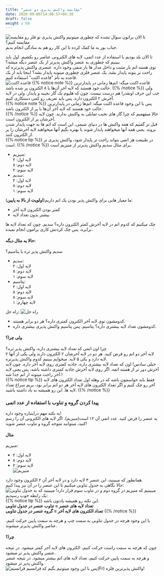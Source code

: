 ```yaml
---
title: "مقایسه واکنش پذیری دو عنصر"
date: 2020-09-06T14:08:57+04:30
draft: false
weight : 50
---
```


![مقایسه](../images/comparison.png)
تا الان براتون سوال نشده که چطوری میتونیم واکنش پذیری تو فلز رو مقایسه کنیم؟  
جناب بور به ما کمک کرده تا این کار رو هم به سادگی انجام بدیم.  

تا الان بلد بودیم با استفاده از عدد اتمی، لایه های الکترونی عناصر رو بکشیم. اول باید ببینیم که چطوری یه عنصر واکنش پذیرتر از یک عنصر دیگه میشه؟  
توی هسته اتم بار مثبت و داخل مدار ها بار منفی وجود داره. عنصری واکنش پذیرتره که راحت تر بتونه پایدار بشه. یک عنصر فلزی چطوری میتونه پایدار بشه؟ اینجا باید از یک قاعده به نام "قاعده اکتت” استفاده کنیم.  
![قاعده اکتت](../images/octet.jpg)
{{% notice note %}}
قاعده اکتت میگه: اتم‌ها زمانی در پایدارترین حالت خود هستند که لایه آخر آن‌ها با ۸ الکترون پر شده باشد. 
{{% /notice %}}
ولی خب این حرف اونقدرا هم درست نیست. چون که هلیوم یک گاز نجیبه و پایدار. ولی در لایه آخرش ۲ الکترون داره. پس باید تعریف رو کمی دستکاری کنیم.  
{{% notice note %}}
پس با این وجود قاعده اکتت میگه: اتم‌ها زمانی در پایدارترین حالت خود هستند که لایه آخر آن‌ها با پر از الکترون باشد.  
{{% /notice %}}
حالا میفهمیم که چرا گاز های نجیب تمایلی به واکنش ندارند. چون لایه آخرشان پر از الکترون است.  
قبل تر گفتیم که همه واکنش ها در دنیای شیمی، این است که اتم ها به جهت پایدار شدن بروند. یعنی همه آنها میخواهند پایدار شوند یا بهتره بگیم آنها میخواهند لایه آخرشان را پر از الکترون کنند.  
{{% notice tip %}}
در طبیعت هر اتمی بتواند راحت تر پایدار شود، واکنش پذیری تر است.
{{% /notice %}}
برای مثال سدیم واکنش پذیرتر از منیزیم است.  
- منیزیم:  
لایه اول: ۲  
لایه دوم: ۸  
لایه سوم: ۲  
- سدیم:  
لایه اول: ۲  
لایه دوم: ۸  
لایه سوم: ۱  

ما معیار هایی برای واکنش پذیر بودن یک اتم داریم(**اولویت از بالا به پایین**):
- کمتر بودن الکترون لایه آخر
- بیشتر بدون تعداد لایه  

چک میکنیم که کدوم اتم در لایه آخرش کمتر الکترون داره؟ سدیم. چون که تعداد لایه ها برابره، پس چک کردنش کاری برامون انجام نمیده.  
#### حالا یه مثال دیگه:  
سدیم واکنش پذیر تره یا پتاسیم؟  
- سدیم:  
لایه اول: ۲  
لایه دوم: ۸  
لایه سوم: ۱  
- پتاسیم:  
لایه اول: ۲  
لایه دوم: ۸  
لایه سوم: ۸  
لایه چهارم: ۱  

راه حل:
![راه حل](../images/2vddr6.png)
- کدومشون توی لایه آخر الکترون کمتری داره؟ هر دو برابر هستند.
- کدومشون تعداد لایه بیشتری داره؟ پتاسیم. پس پتاسیم واکنش پذیری بیشتری داره.

#### ولی چرا؟
چرا اون اتمی که تعداد لایه بیشتری داره، واکنش پذیر تره؟  
لایه آخر دو اتم رو فرض کنید. هر دو در لایه آخرشان ۲ الکترون دارند ولی یکی از آنها ۲ لایه دارد و یکی ۵ لایه. میخوایم ببینیم کدوم واکنش پذیرتره.  
خیلی سادس! اون که تعداد لایه بیشتری داره، جاذبه کمتری روی لایه آخر داره. چون لایه آخرش دور تر از هسته اتمه. اگر روی لایه آخرش جاذبه کمتری داشته باشه، پس یعنی لایه آخر راحت میتونه از اتم جدا شه.!  
{{% notice tip %}}
فقط باید حواسمون باشه که در وهله اول تعداد الکترون های لایه آخر رو چک کنیم و اگر تعداد الکترون های لایه آخر هر دو اتم برابر بود، بریم سراغ تعداد لایه ها. این رو همیشه به یاد داشته باشید.
{{% /notice %}}


### پیدا کردن گروه و تناوب با استفاده از عدد اتمی
یه نکته مهم دراینباره وجود داره!  
یه عنصر را فرض کنید. عدد اتمی آن ۱۲ است(منیزیم). اگر لایه های الکترونی آن را رسم کنید، میتوانید متوجه گروه و تناوب عنصر شوید!
#### مثال
منیزیم:  
- لایه اول: ۲  
- لایه دوم: ۸  
- لایه سوم: ۲  
![منیزیم](../images/mg_electron.jpg)

همانطور که میبینید، این عنصر ۳ لایه دارد و در لایه آخر آن ۲ الکترون وجود دارد.  
حالا نگاهی به جدول تناوبی میکنیم تا این عنصر را در آن نیز پیدا کنیم:  
![جدول تناوبی](../images/Periodic_Table.jpg)
میبینیم که منیزیم در گروه دوم و در تناوب سوم قرار دارد! میبینید که به یک رابطه خوب رسیدیم:  
{{% notice tip %}}
این نکته رو همیشه یادتون باشه.  
**تعداد لایه های عنصر = تناوب عنصر در جدول تناوبی**  
**تعداد الکترون های لایه آخر = گروه عنصر در جدول تناوبی**
{{% /notice %}}

با این وجود هرچه در جدول تناوبی به سمت چپ و هرچه به سمت پایین حرکت کنیم، عناصر واکنش پذیرتر میشوند.
#### چرا؟
چون که هرچه به سمت راست حرکت کنیم،‌ الکترون های لایه آخر کمتر میشود. در نتیجه عنصر واکنش پذیر تر میشود.  
و هرچه به سمت پایین حرکت کنیم، تعداد لایه های اتم بیشتر میشود. در نتیجه عنصر واکنش پذیر تر میشود.  
![فرانسیم](../images/francium.jpg)
پس با این وجود میتونیم بگیم که فرانسیم(Fr) واکنش پذیرترین فلزه!  
